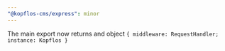 ```yaml
---
"@kopflos-cms/express": minor
---
```


The main export now returns and object `{ middleware: RequestHandler; instance: Kopflos }`
